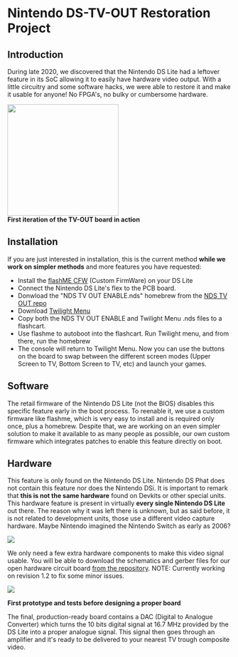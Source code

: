 # Nintendo DS-TV-OUT Restoration Project

## Introduction

During late 2020, we discovered that the Nintendo DS Lite had a leftover feature in its SoC allowing it to easily have hardware video output. With a little circuitry and some software hacks, we were able to restore it and make it usable for anyone! No FPGA's, no bulky or cumbersome hardware.

<img src="https://raw.githubusercontent.com/LostNintendoHistory/lostnintendohistory.github.io/main/img/NDSTVOUT/DSTVOUT.jpg" width="250" height="250"><br>
**First iteration of the TV-OUT board in action**

## Installation 

If you are just interested in installation, this is the current method **while we work on simpler methods** and more features you have requested:

* Install the [flashME CFW](https://ezflash.sosuke.com/wiki/index.php/Flashme) (Custom FirmWare) on your DS Lite
* Connect the Nintendo DS Lite's flex to the PCB board.
* Donwload the "NDS TV OUT ENABLE.nds" homebrew from the [NDS TV OUT repo](https://github.com/LostNintendoHistory/Lost-NDS-TV)
* Download [Twilight Menu](https://github.com/DS-Homebrew/TWiLightMenu/releases)
* Copy both the NDS TV OUT ENABLE and Twilight Menu .nds files to a flashcart.
* Use flashme to autoboot into the flashcart. Run Twilight menu, and from there, run the homebrew
* The console will return to Twilight Menu. Now you can use the buttons on the board to swap between the different screen modes (Upper Screen to TV, Bottom Screen to TV, etc) and launch your games.

## Software

The retail firmware of the Nintendo DS Lite (not the BIOS) disables this specific feature early in the boot process. To reenable it, we use a custom firmware like flashme, which is very easy to install and is required only once, plus a homebrew. Despite that, we are working on an even simpler solution to make it available to as many people as possible, our own custom firmware which integrates patches to enable this feature directly on boot.

## Hardware

This feature is only found on the Nintendo DS Lite. Nintendo DS Phat does not contain this feature nor does the Nintendo DSi. It is important to remark that **this is not the same hardware** found on Devkits or other special units. This hardware feature is present in virtually **every single Nintendo DS Lite** out there. The reason why it was left there is unknown, but as said before, it is not related to development units, those use a different video capture hardware. Maybe Nintendo imagined the Nintendo Switch as early as 2006?

<centre>
<img src="https://raw.githubusercontent.com/LostNintendoHistory/lostnintendohistory.github.io/main/img/NDSTVOUT/PCB_Rev_11.png"></img>
</centre>


We only need a few extra hardware components to make this video signal usable. You will be able to download the schematics and gerber files for our open hardware circuit board [from the repository](https://github.com/LostNintendoHistory/Lost-NDS-TV). NOTE: Currently working on revision 1.2 to fix some minor issues.

<centre>
<img src="https://raw.githubusercontent.com/LostNintendoHistory/lostnintendohistory.github.io/main/img/NDSTVOUT/Prototype.jpg"></img>
</centre>

**First prototype and tests before designing a proper board**



The final, production-ready board contains a DAC (Digital to Analogue Converter) which turns the 10 bits digital signal at 16.7 MHz provided by the DS Lite into a proper analogue signal. This signal then goes through an amplifier and it's ready to be delivered to your nearest TV trough composite video.


